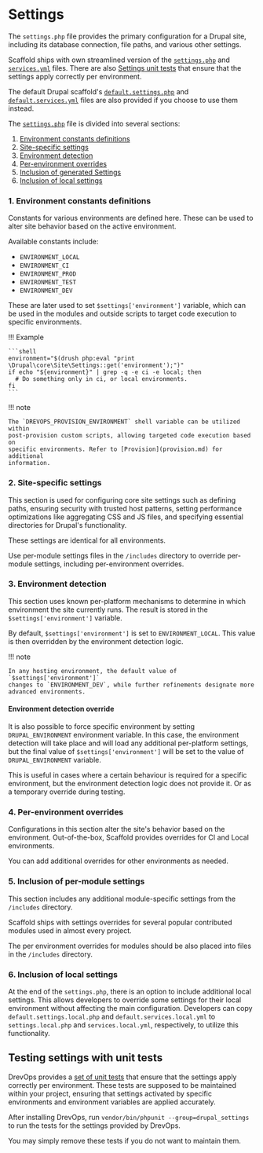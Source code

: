 # Settings

The `settings.php` file provides the primary configuration for a Drupal site,
including its database connection, file paths, and various other settings.

Scaffold ships with own streamlined version of
the [`settings.php`](../../../../web/sites/default/settings.php) and
[`services.yml`](../../../../web/sites/default/services.yml) files. There are
also [Settings unit tests](#Testing-settings-with-unit-tests) that ensure that
the settings apply correctly per environment.

The default Drupal scaffold's [`default.settings.php`](../../../../web/sites/default/default.settings.php)
and [`default.services.yml`](../../../../web/sites/default/default.services.yml)
files are also provided if you choose to use them instead.

The [`settings.php`](../../../../web/sites/default/settings.php) file is divided
into several sections:

1. [Environment constants definitions](#1-Environment-constants-definitions)
2. [Site-specific settings](#2-Site-specific-settings)
3. [Environment detection](#3-Environment-detection)
4. [Per-environment overrides](#4-Per-environment-overrides)
5. [Inclusion of generated Settings](#5-Inclusion-of-per-module-settings)
6. [Inclusion of local settings](#6-Inclusion-of-local-settings)

### 1. Environment constants definitions

Constants for various environments are defined here. These can be used to alter
site behavior based on the active environment.

Available constants include:

- `ENVIRONMENT_LOCAL`
- `ENVIRONMENT_CI`
- `ENVIRONMENT_PROD`
- `ENVIRONMENT_TEST`
- `ENVIRONMENT_DEV`

These are later used to set `$settings['environment']` variable, which can be
used in the modules and outside scripts to target code execution to specific
environments.

!!! Example

    ```shell
    environment="$(drush php:eval "print \Drupal\core\Site\Settings::get('environment');")"
    if echo "${environment}" | grep -q -e ci -e local; then
      # Do something only in ci, or local environments.
    fi
    ```

!!! note

    The `DREVOPS_PROVISION_ENVIRONMENT` shell variable can be utilized within
    post-provision custom scripts, allowing targeted code execution based on
    specific environments. Refer to [Provision](provision.md) for additional
    information.

### 2. Site-specific settings

This section is used for configuring core site settings such as defining paths,
ensuring security with trusted host patterns, setting performance optimizations
like aggregating CSS and JS files, and specifying essential directories for
Drupal's functionality.

These settings are identical for all environments.

Use per-module settings files in the `/includes` directory to override
per-module settings, including per-environment overrides.

### 3. Environment detection

This section uses known per-platform mechanisms to determine in which
environment the site currently runs. The result is stored in the
`$settings['environment']` variable.

By default, `$settings['environment']` is set to `ENVIRONMENT_LOCAL`.
This value is then overridden by the environment detection logic.

!!! note

    In any hosting environment, the default value of `$settings['environment']`
    changes to `ENVIRONMENT_DEV`, while further refinements designate more
    advanced environments.


#### Environment detection override

It is also possible to force specific environment by setting
`DRUPAL_ENVIRONMENT` environment variable. In this case, the environment
detection will take place and will load any additional per-platform settings,
but the final value of `$settings['environment']` will be set to the value of
`DRUPAL_ENVIRONMENT` variable.

This is useful in cases where a certain behaviour is required for a specific
environment, but the environment detection logic does not provide it. Or as a
temporary override during testing.

### 4. Per-environment overrides

Configurations in this section alter the site's behavior based on the
environment. Out-of-the-box, Scaffold provides overrides for CI and Local
environments.

You can add additional overrides for other environments as needed.

### 5. Inclusion of per-module settings

This section includes any additional module-specific settings from the
`/includes` directory.

Scaffold ships with settings overrides for several popular contributed modules
used in almost every project.

The per environment overrides for modules should be also placed into files
in the `/includes` directory.

### 6. Inclusion of local settings

At the end of the `settings.php`, there is an option to include additional local
settings. This allows developers to override some settings for their local
environment without affecting the main configuration. Developers can
copy `default.settings.local.php` and `default.services.local.yml`
to `settings.local.php` and `services.local.yml`, respectively, to utilize this
functionality.

## Testing settings with unit tests

DrevOps provides a [set of unit tests](../../../../tests/phpunit/Drupal) that
ensure that the settings apply correctly per environment. These tests are
supposed to be maintained within your project, ensuring that settings activated
by specific environments and environment variables are applied accurately.

After installing DrevOps, run `vendor/bin/phpunit --group=drupal_settings` to
run the tests for the settings provided by DrevOps.

You may simply remove these tests if you do not want to maintain them.
